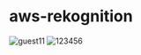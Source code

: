 # aws-rekognition
![guest11](https://user-images.githubusercontent.com/93243072/142564880-61126b51-4613-4268-a1df-4a3a0e5f9b30.jpg)
![123456](https://user-images.githubusercontent.com/93243072/142564886-cb406d4b-7ed5-4398-9fb5-dd0f0c515896.jpg)
